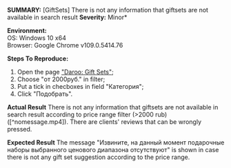 **SUMMARY:** [GiftSets] There is not any information that giftsets are not available in search result 
**Severity:** Minor*

**Environment:**  
OS: Windows 10 x64  
Browser: Google Chrome v109.0.5414.76  

**Steps To Reproduce:**  
1. Open the page ["Daroo: Gift Sets"](https://daroo.by/minsk/podarochnye-sertifikaty/podarochnye-nabory);
2. Choose "от 2000руб." in filter;
3. Put a tick in checboxes in field "Категория";
4. Click "Подобрать".

**Actual Result**
There is not any information that giftsets are not available in search result according to price range filter (>2000 rub) ([^nomessage.mp4]). There are clients' reviews that can be wrongly pressed.

**Expected Result**
The message "Извините, на данный момент подарочные  наборы выбранного ценового диапазона отсутствуют" is shown in case there is not any gift set suggestion according to the price range.